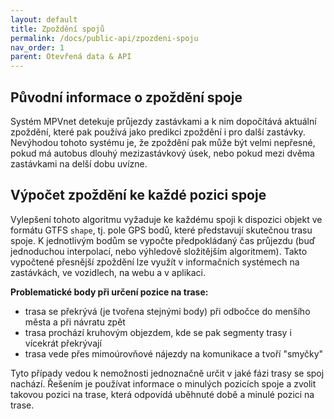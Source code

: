```yaml
---
layout: default
title: Zpoždění spojů
permalink: /docs/public-api/zpozdeni-spoju
nav_order: 1
parent: Otevřená data & API
---
```


## Původní informace o zpoždění spoje

Systém MPVnet detekuje průjezdy zastávkami a k nim dopočítává aktuální zpoždění, které pak používá jako predikci zpoždění i pro další zastávky. 
Nevýhodou tohoto systému je, že zpoždění pak může být velmi nepřesné, pokud má autobus dlouhý mezizastávkový úsek, nebo pokud mezi dvěma zastávkami na delší dobu uvízne.

## Výpočet zpoždění ke každé pozici spoje

Vylepšení tohoto algoritmu vyžaduje ke každému spoji k dispozici objekt ve formátu GTFS `shape`, tj. pole GPS bodů, které představují skutečnou trasu spoje. K jednotlivým bodům se vypočte předpokládaný čas průjezdu (buď jednoduchou interpolací, nebo výhledově složitějším algoritmem). Takto vypočtené přesnější zpoždění lze využít v informačních systémech na zastávkách, ve vozidlech, na webu a v aplikaci.

**Problematické body při určení pozice na trase:**
* trasa se překrývá (je tvořena stejnými body) při odbočce do menšího města a při návratu zpět
* trasa prochází kruhovým objezdem, kde se pak segmenty trasy i vícekrát překrývají
* trasa vede přes mimoúrovňové nájezdy na komunikace a tvoří "smyčky"

Tyto případy vedou k nemožnosti jednoznačně určit v jaké fázi trasy se spoj nachází. Řešením je používat informace o minulých pozicích spoje a zvolit takovou pozici na trase, která odpovídá uběhnuté době a minulé pozici na trase.